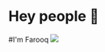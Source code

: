 # Hey people 👋
#I'm Farooq
![](https://github.com/halfrost/halfrost/blob/master/icons/header_1.png)
